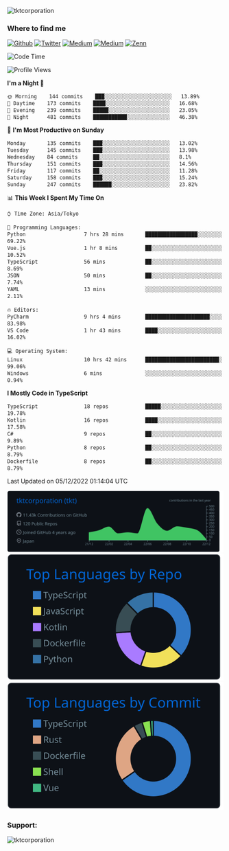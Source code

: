 <p align="left"> <img src="https://komarev.com/ghpvc/?username=tktcorporation&label=Profile%20views&color=0e75b6&style=flat" alt="tktcorporation" /> </p>

<h3>Where to find me</h3>
<p>
<a href="https://github.com/tktcorporation" target="_blank"><img alt="Github" src="https://img.shields.io/badge/GitHub-%2312100E.svg?&style=for-the-badge&logo=Github&logoColor=white" /></a>
<a href="https://twitter.com/tktcorporation" target="_blank"><img alt="Twitter" src="https://img.shields.io/badge/twitter-%231DA1F2.svg?&style=for-the-badge&logo=twitter&logoColor=white" /></a>
<a href="https://www.linkedin.com/in/tktcorporation" target="_blank"><img alt="Medium" src="https://img.shields.io/badge/linkdin-0a66c2.svg?&style=for-the-badge&logo=linkedin&logoColor=white" /></a>
<a href="https://qiita.com/tktcorporation" target="_blank"><img alt="Medium" src="https://img.shields.io/badge/qiita-55C500.svg?&style=for-the-badge&logo=qiita&logoColor=white" /></a>
<a href="https://zenn.dev/tktcorporation" target="_blank"><img alt="Zenn" src="https://img.shields.io/badge/Zenn-3EA8FF.svg?&style=for-the-badge&logo=Zenn&logoColor=white" /></a>
</p>
  
<!--START_SECTION:waka-->
![Code Time](http://img.shields.io/badge/Code%20Time-759%20hrs-blue)

![Profile Views](http://img.shields.io/badge/Profile%20Views-0-blue)

**I'm a Night 🦉** 

```text
🌞 Morning    144 commits    ███░░░░░░░░░░░░░░░░░░░░░░   13.89% 
🌆 Daytime    173 commits    ████░░░░░░░░░░░░░░░░░░░░░   16.68% 
🌃 Evening    239 commits    █████░░░░░░░░░░░░░░░░░░░░   23.05% 
🌙 Night      481 commits    ███████████░░░░░░░░░░░░░░   46.38%

```
📅 **I'm Most Productive on Sunday** 

```text
Monday       135 commits    ███░░░░░░░░░░░░░░░░░░░░░░   13.02% 
Tuesday      145 commits    ███░░░░░░░░░░░░░░░░░░░░░░   13.98% 
Wednesday    84 commits     ██░░░░░░░░░░░░░░░░░░░░░░░   8.1% 
Thursday     151 commits    ███░░░░░░░░░░░░░░░░░░░░░░   14.56% 
Friday       117 commits    ██░░░░░░░░░░░░░░░░░░░░░░░   11.28% 
Saturday     158 commits    ███░░░░░░░░░░░░░░░░░░░░░░   15.24% 
Sunday       247 commits    ██████░░░░░░░░░░░░░░░░░░░   23.82%

```


📊 **This Week I Spent My Time On** 

```text
⌚︎ Time Zone: Asia/Tokyo

💬 Programming Languages: 
Python                   7 hrs 28 mins       █████████████████░░░░░░░░   69.22% 
Vue.js                   1 hr 8 mins         ██░░░░░░░░░░░░░░░░░░░░░░░   10.52% 
TypeScript               56 mins             ██░░░░░░░░░░░░░░░░░░░░░░░   8.69% 
JSON                     50 mins             ██░░░░░░░░░░░░░░░░░░░░░░░   7.74% 
YAML                     13 mins             ░░░░░░░░░░░░░░░░░░░░░░░░░   2.11%

🔥 Editors: 
PyCharm                  9 hrs 4 mins        █████████████████████░░░░   83.98% 
VS Code                  1 hr 43 mins        ████░░░░░░░░░░░░░░░░░░░░░   16.02%

💻 Operating System: 
Linux                    10 hrs 42 mins      ████████████████████████░   99.06% 
Windows                  6 mins              ░░░░░░░░░░░░░░░░░░░░░░░░░   0.94%

```

**I Mostly Code in TypeScript** 

```text
TypeScript               18 repos            █████░░░░░░░░░░░░░░░░░░░░   19.78% 
Kotlin                   16 repos            ████░░░░░░░░░░░░░░░░░░░░░   17.58% 
C#                       9 repos             ██░░░░░░░░░░░░░░░░░░░░░░░   9.89% 
Python                   8 repos             ██░░░░░░░░░░░░░░░░░░░░░░░   8.79% 
Dockerfile               8 repos             ██░░░░░░░░░░░░░░░░░░░░░░░   8.79%

```



 Last Updated on 05/12/2022 01:14:04 UTC
<!--END_SECTION:waka-->

[![](https://raw.githubusercontent.com/tktcorporation/tktcorporation/master/profile-summary-card-output/github_dark/0-profile-details.svg)](https://github.com/vn7n24fzkq/github-profile-summary-cards)
[![](https://raw.githubusercontent.com/tktcorporation/tktcorporation/master/profile-summary-card-output/github_dark/1-repos-per-language.svg)](https://github.com/vn7n24fzkq/github-profile-summary-cards) [![](https://raw.githubusercontent.com/tktcorporation/tktcorporation/master/profile-summary-card-output/github_dark/2-most-commit-language.svg)](https://github.com/vn7n24fzkq/github-profile-summary-cards)

<h3 align="left">Support:</h3>
<p><a href="https://www.buymeacoffee.com/tktcorporation"> <img align="left" src="https://cdn.buymeacoffee.com/buttons/v2/default-yellow.png" height="50" width="210" alt="tktcorporation" /></a></p><br><br>
